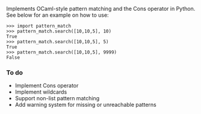 Implements OCaml-style pattern matching and the Cons operator in Python. See below for an example on how to use:

```
>>> import pattern_match
>>> pattern_match.search([10,10,5], 10)
True
>>> pattern_match.search([10,10,5], 5)
True
>>> pattern_match.search([10,10,5], 9999)
False
```

### To do
* Implement Cons operator
* Implement wildcards
* Support non-list pattern matching
* Add warning system for missing or unreachable patterns
